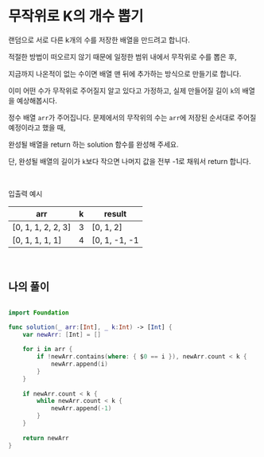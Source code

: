 무작위로 K의 개수 뽑기
================

랜덤으로 서로 다른 k개의 수를 저장한 배열을 만드려고 합니다.    

적절한 방법이 떠오르지 않기 때문에 일정한 범위 내에서 무작위로 수를 뽑은 후,    

지금까지 나온적이 없는 수이면 배열 맨 뒤에 추가하는 방식으로 만들기로 합니다.       

이미 어떤 수가 무작위로 주어질지 알고 있다고 가정하고, 실제 만들어질 길이 `k`의 배열을 예상해봅시다.       

정수 배열 `arr`가 주어집니다. 문제에서의 무작위의 수는 `arr`에 저장된 순서대로 주어질 예정이라고 했을 때,    

완성될 배열을 return 하는 solution 함수를 완성해 주세요.       

단, 완성될 배열의 길이가 `k`보다 작으면 나머지 값을 전부 -1로 채워서 return 합니다.       

</br>

입출력 예시

| arr |	k | result |
|--|--|--|
| [0, 1, 1, 2, 2, 3] |	3	 |[0, 1, 2] |
| [0, 1, 1, 1, 1]	| 4	| [0, 1, -1, -1 |

</br>

## 나의 풀이

```swift

import Foundation

func solution(_ arr:[Int], _ k:Int) -> [Int] {
    var newArr: [Int] = []
    
    for i in arr {
        if !newArr.contains(where: { $0 == i }), newArr.count < k {
            newArr.append(i)
        }
    }
    
    if newArr.count < k {
        while newArr.count < k {
            newArr.append(-1)
        }
    }
    
    return newArr
}

```
